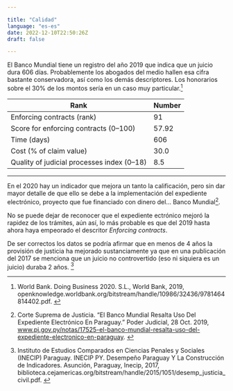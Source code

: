 ```yaml
---

title: "Calidad"
language: "es-es"
date: 2022-12-10T22:50:26Z
draft: false

---
```


El Banco Mundial tiene un registro del año 2019 que indica que un  juicio dura 606 días. Probablemente los abogados del medio hallen esa cifra bastante conservadora, así como los demás descriptores. Los honorarios sobre el 30% de los montos sería en un caso muy particular.[^BM] 

Rank | Number
 |---|---|
Enforcing contracts (rank) | 91
Score for enforcing contracts (0–100) | 57.92
Time (days) | 606
Cost (% of claim value) | 30.0
Quality of judicial processes index (0–18) | 8.5

---

En el 2020 hay un indicador que mejora un tanto la calificación, pero sin dar mayor detalle de que ello se debe a la implementación del expediente electrónico, proyecto que fue financiado con dinero del... Banco Mundial[^CSJ].

No se puede dejar de reconocer que el expediente ectrónico mejoró la rapidez de los trámites, aún así, lo más probable es que del 2019 hasta ahora haya empeorado el descritor _Enforcing contracts_.

De ser correctos los datos se podría afirmar que en menos de 4 años la provisión de justicia ha mejorado sustanciamente ya que en una publicación del 2017 se menciona que un juicio no controvertido (eso ni siquiera es un juicio) duraba 2 años. [^ine]



[^BM]: World Bank. Doing Business 2020. S.L., World Bank, 2019, openknowledge.worldbank.org/bitstream/handle/10986/32436/9781464814402.pdf.
‌
[^CSJ]: Corte Suprema de Justicia. “El Banco Mundial Resalta Uso Del Expediente Electrónico En Paraguay.” Poder Judicial, 28 Oct. 2019, www.pj.gov.py/notas/17525-el-banco-mundial-resalta-uso-del-expediente-electronico-en-paraguay. 
‌
[^ine]: Instituto de Estudios Comparados en Ciencias Penales y Sociales (INECIP) Paraguay. INECIP PY. Desempeño Paraguay Y La Construcción de Indicadores. Asunción, Paraguay, Inecip, 2017, biblioteca.cejamericas.org/bitstream/handle/2015/1051/desemp_justicia_civil.pdf.
‌